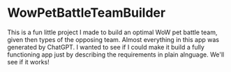 # WowPetBattleTeamBuilder

This is a fun little project I made to build an optimal WoW pet battle team, given then types of the opposing team. Almost everything in this app was generated by ChatGPT. I wanted to see if I could make it build a fully functioning app just by describing the requirements in plain alnguage. We'll see if it works!
